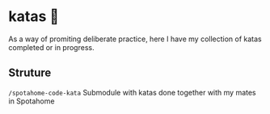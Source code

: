 # katas 🐼 
As a way of promiting deliberate practice, here I have my collection of katas completed or in progress.

## Struture

`/spotahome-code-kata` Submodule with katas done together with my mates in Spotahome
